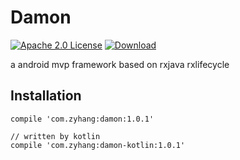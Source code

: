 # Damon
[![Apache 2.0 License](https://img.shields.io/badge/license-Apache%202.0-blue.svg?style=flat)](http://www.apache.org/licenses/LICENSE-2.0.html)
[![Download](https://api.bintray.com/packages/zyhang/maven/damon/images/download.svg) ](https://bintray.com/zyhang/maven/damon/_latestVersion)


a android mvp framework based on rxjava rxlifecycle

## Installation
```
compile 'com.zyhang:damon:1.0.1'

// written by kotlin
compile 'com.zyhang:damon-kotlin:1.0.1'
```
